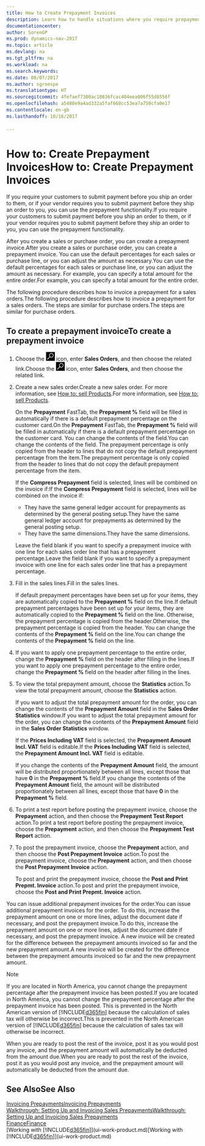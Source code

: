 ```yaml
---
title: How to Create Prepayment Invoices
description: Learn how to handle situations where you require prepayment, or your vendor does.
documentationcenter: 
author: SorenGP
ms.prod: dynamics-nav-2017
ms.topic: article
ms.devlang: na
ms.tgt_pltfrm: na
ms.workload: na
ms.search.keywords: 
ms.date: 08/07/2017
ms.author: sgroespe
ms.translationtype: HT
ms.sourcegitcommit: 4fefaef7380ac10836fcac404eea006f55d8556f
ms.openlocfilehash: a5480e9a4ad332a5faf668cc53ea7a750cfa0e17
ms.contentlocale: en-gb
ms.lasthandoff: 10/16/2017

---
```

# <a name="how-to-create-prepayment-invoices"></a><span data-ttu-id="40e71-103">How to: Create Prepayment Invoices</span><span class="sxs-lookup"><span data-stu-id="40e71-103">How to: Create Prepayment Invoices</span></span>
<span data-ttu-id="40e71-104">If you require your customers to submit payment before you ship an order to them, or if your vendor requires you to submit payment before they ship an order to you, you can use the prepayment functionality.</span><span class="sxs-lookup"><span data-stu-id="40e71-104">If you require your customers to submit payment before you ship an order to them, or if your vendor requires you to submit payment before they ship an order to you, you can use the prepayment functionality.</span></span>  

<span data-ttu-id="40e71-105">After you create a sales or purchase order, you can create a prepayment invoice.</span><span class="sxs-lookup"><span data-stu-id="40e71-105">After you create a sales or purchase order, you can create a prepayment invoice.</span></span> <span data-ttu-id="40e71-106">You can use the default percentages for each sales or purchase line, or you can adjust the amount as necessary.</span><span class="sxs-lookup"><span data-stu-id="40e71-106">You can use the default percentages for each sales or purchase line, or you can adjust the amount as necessary.</span></span> <span data-ttu-id="40e71-107">For example, you can specify a total amount for the entire order.</span><span class="sxs-lookup"><span data-stu-id="40e71-107">For example, you can specify a total amount for the entire order.</span></span>  

<span data-ttu-id="40e71-108">The following procedure describes how to invoice a prepayment for a sales orders.</span><span class="sxs-lookup"><span data-stu-id="40e71-108">The following procedure describes how to invoice a prepayment for a sales orders.</span></span> <span data-ttu-id="40e71-109">The steps are similar for purchase orders.</span><span class="sxs-lookup"><span data-stu-id="40e71-109">The steps are similar for purchase orders.</span></span>  

## <a name="to-create-a-prepayment-invoice"></a><span data-ttu-id="40e71-110">To create a prepayment invoice</span><span class="sxs-lookup"><span data-stu-id="40e71-110">To create a prepayment invoice</span></span>  
1. <span data-ttu-id="40e71-111">Choose the ![Search for Page or Report](media/ui-search/search_small.png "Search for Page or Report icon") icon, enter **Sales Orders**, and then choose the related link.</span><span class="sxs-lookup"><span data-stu-id="40e71-111">Choose the ![Search for Page or Report](media/ui-search/search_small.png "Search for Page or Report icon") icon, enter **Sales Orders**, and then choose the related link.</span></span>  
2. <span data-ttu-id="40e71-112">Create a new sales order.</span><span class="sxs-lookup"><span data-stu-id="40e71-112">Create a new sales order.</span></span> <span data-ttu-id="40e71-113">For more information, see [How to: sell Products](sales-how-sell-products.md).</span><span class="sxs-lookup"><span data-stu-id="40e71-113">For more information, see [How to: sell Products](sales-how-sell-products.md).</span></span>  

    <span data-ttu-id="40e71-114">On the **Prepayment** FastTab, the **Prepayment %** field will be filled in automatically if there is a default prepayment percentage on the customer card.</span><span class="sxs-lookup"><span data-stu-id="40e71-114">On the **Prepayment** FastTab, the **Prepayment %** field will be filled in automatically if there is a default prepayment percentage on the customer card.</span></span> <span data-ttu-id="40e71-115">You can change the contents of the field.</span><span class="sxs-lookup"><span data-stu-id="40e71-115">You can change the contents of the field.</span></span> <span data-ttu-id="40e71-116">The prepayment percentage is only copied from the header to lines that do not copy the default prepayment percentage from the item.</span><span class="sxs-lookup"><span data-stu-id="40e71-116">The prepayment percentage is only copied from the header to lines that do not copy the default prepayment percentage from the item.</span></span>  

    <span data-ttu-id="40e71-117">If the **Compress Prepayment** field is selected, lines will be combined on the invoice if:</span><span class="sxs-lookup"><span data-stu-id="40e71-117">If the **Compress Prepayment** field is selected, lines will be combined on the invoice if:</span></span>  
    - <span data-ttu-id="40e71-118">They have the same general ledger account for prepayments as determined by the general posting setup.</span><span class="sxs-lookup"><span data-stu-id="40e71-118">They have the same general ledger account for prepayments as determined by the general posting setup.</span></span>  
    - <span data-ttu-id="40e71-119">They have the same dimensions.</span><span class="sxs-lookup"><span data-stu-id="40e71-119">They have the same dimensions.</span></span>  

    <span data-ttu-id="40e71-120">Leave the field blank if you want to specify a prepayment invoice with one line for each sales order line that has a prepayment percentage.</span><span class="sxs-lookup"><span data-stu-id="40e71-120">Leave the field blank if you want to specify a prepayment invoice with one line for each sales order line that has a prepayment percentage.</span></span>  

3. <span data-ttu-id="40e71-121">Fill in the sales lines.</span><span class="sxs-lookup"><span data-stu-id="40e71-121">Fill in the sales lines.</span></span>  

    <span data-ttu-id="40e71-122">If default prepayment percentages have been set up for your items, they are automatically copied to the **Prepayment %** field on the line.</span><span class="sxs-lookup"><span data-stu-id="40e71-122">If default prepayment percentages have been set up for your items, they are automatically copied to the **Prepayment %** field on the line.</span></span> <span data-ttu-id="40e71-123">Otherwise, the prepayment percentage is copied from the header.</span><span class="sxs-lookup"><span data-stu-id="40e71-123">Otherwise, the prepayment percentage is copied from the header.</span></span> <span data-ttu-id="40e71-124">You can change the contents of the **Prepayment %** field on the line.</span><span class="sxs-lookup"><span data-stu-id="40e71-124">You can change the contents of the **Prepayment %** field on the line.</span></span>  
4. <span data-ttu-id="40e71-125">If you want to apply one prepayment percentage to the entire order, change the **Prepayment %** field on the header after filling in the lines.</span><span class="sxs-lookup"><span data-stu-id="40e71-125">If you want to apply one prepayment percentage to the entire order, change the **Prepayment %** field on the header after filling in the lines.</span></span>  
5. <span data-ttu-id="40e71-126">To view the total prepayment amount, choose the **Statistics** action.</span><span class="sxs-lookup"><span data-stu-id="40e71-126">To view the total prepayment amount, choose the **Statistics** action.</span></span>

    <span data-ttu-id="40e71-127">If you want to adjust the total prepayment amount for the order, you can change the contents of the **Prepayment Amount** field in the **Sales Order Statistics** window.</span><span class="sxs-lookup"><span data-stu-id="40e71-127">If you want to adjust the total prepayment amount for the order, you can change the contents of the **Prepayment Amount** field in the **Sales Order Statistics** window.</span></span>  

    <span data-ttu-id="40e71-128">If the **Prices Including VAT** field is selected, the **Prepayment Amount Incl. VAT** field is editable.</span><span class="sxs-lookup"><span data-stu-id="40e71-128">If the **Prices Including VAT** field is selected, the **Prepayment Amount Incl. VAT** field is editable.</span></span>  

    <span data-ttu-id="40e71-129">If you change the contents of the **Prepayment Amount** field, the amount will be distributed proportionately between all lines, except those that have **0** in the **Prepayment %** field.</span><span class="sxs-lookup"><span data-stu-id="40e71-129">If you change the contents of the **Prepayment Amount** field, the amount will be distributed proportionately between all lines, except those that have **0** in the **Prepayment %** field.</span></span>  
6. <span data-ttu-id="40e71-130">To print a test report before posting the prepayment invoice, choose the **Prepayment** action, and then choose the **Prepayment Test Report** action.</span><span class="sxs-lookup"><span data-stu-id="40e71-130">To print a test report before posting the prepayment invoice, choose the **Prepayment** action, and then choose the **Prepayment Test Report** action.</span></span>  
7. <span data-ttu-id="40e71-131">To post the prepayment invoice, choose the **Prepayment** action, and then choose the **Post Prepayment Invoice** action.</span><span class="sxs-lookup"><span data-stu-id="40e71-131">To post the prepayment invoice, choose the **Prepayment** action, and then choose the **Post Prepayment Invoice** action.</span></span>  

    <span data-ttu-id="40e71-132">To post and print the prepayment invoice, choose the **Post and Print Prepmt. Invoice** action.</span><span class="sxs-lookup"><span data-stu-id="40e71-132">To post and print the prepayment invoice, choose the **Post and Print Prepmt. Invoice** action.</span></span>  

<span data-ttu-id="40e71-133">You can issue additional prepayment invoices for the order.</span><span class="sxs-lookup"><span data-stu-id="40e71-133">You can issue additional prepayment invoices for the order.</span></span> <span data-ttu-id="40e71-134">To do this, increase the prepayment amount on one or more lines, adjust the document date if necessary, and post the prepayment invoice.</span><span class="sxs-lookup"><span data-stu-id="40e71-134">To do this, increase the prepayment amount on one or more lines, adjust the document date if necessary, and post the prepayment invoice.</span></span> <span data-ttu-id="40e71-135">A new invoice will be created for the difference between the prepayment amounts invoiced so far and the new prepayment amount.</span><span class="sxs-lookup"><span data-stu-id="40e71-135">A new invoice will be created for the difference between the prepayment amounts invoiced so far and the new prepayment amount.</span></span>  

> [!NOTE]  
>  <span data-ttu-id="40e71-136">If you are located in North America, you cannot change the prepayment percentage after the prepayment invoice has been posted.</span><span class="sxs-lookup"><span data-stu-id="40e71-136">If you are located in North America, you cannot change the prepayment percentage after the prepayment invoice has been posted.</span></span> <span data-ttu-id="40e71-137">This is prevented in the North American version of [!INCLUDE[d365fin](includes/d365fin_md.md)] because the calculation of sales tax will otherwise be incorrect.</span><span class="sxs-lookup"><span data-stu-id="40e71-137">This is prevented in the North American version of [!INCLUDE[d365fin](includes/d365fin_md.md)] because the calculation of sales tax will otherwise be incorrect.</span></span>  

 <span data-ttu-id="40e71-138">When you are ready to post the rest of the invoice, post it as you would post any invoice, and the prepayment amount will automatically be deducted from the amount due.</span><span class="sxs-lookup"><span data-stu-id="40e71-138">When you are ready to post the rest of the invoice, post it as you would post any invoice, and the prepayment amount will automatically be deducted from the amount due.</span></span>  

## <a name="see-also"></a><span data-ttu-id="40e71-139">See Also</span><span class="sxs-lookup"><span data-stu-id="40e71-139">See Also</span></span>  
[<span data-ttu-id="40e71-140">Invoicing Prepayments</span><span class="sxs-lookup"><span data-stu-id="40e71-140">Invoicing Prepayments</span></span>](finance-invoice-prepayments.md)  
[<span data-ttu-id="40e71-141">Walkthrough: Setting Up and Invoicing Sales Prepayments</span><span class="sxs-lookup"><span data-stu-id="40e71-141">Walkthrough: Setting Up and Invoicing Sales Prepayments</span></span>](walkthrough-setting-up-and-invoicing-sales-prepayments.md)  
[<span data-ttu-id="40e71-142">Finance</span><span class="sxs-lookup"><span data-stu-id="40e71-142">Finance</span></span>](finance.md)  
<span data-ttu-id="40e71-143">[Working with [!INCLUDE[d365fin](includes/d365fin_md.md)]](ui-work-product.md)</span><span class="sxs-lookup"><span data-stu-id="40e71-143">[Working with [!INCLUDE[d365fin](includes/d365fin_md.md)]](ui-work-product.md)</span></span>

